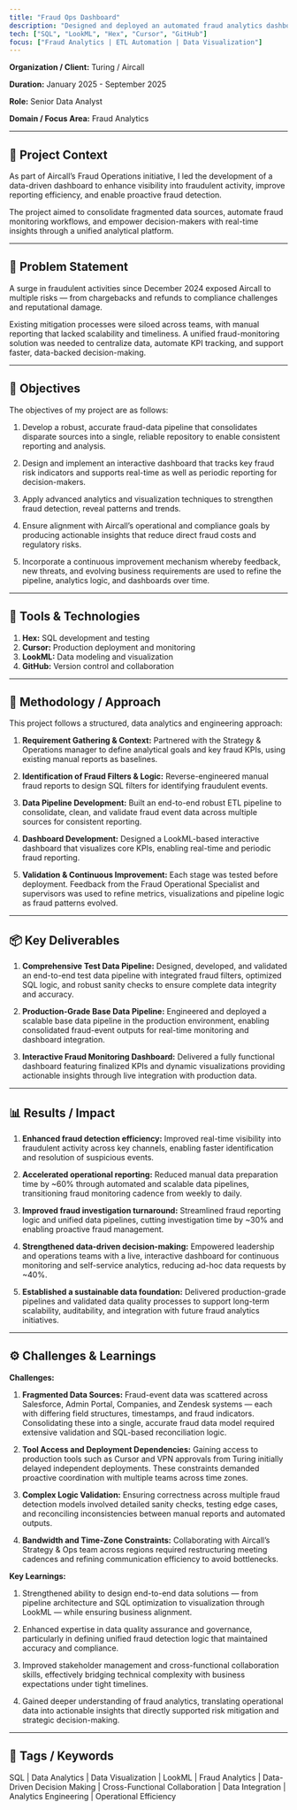 ```yaml
---
title: "Fraud Ops Dashboard"
description: "Designed and deployed an automated fraud analytics dashboard to unify data from multiple sources. Built production-grade SQL pipelines and interactive LookML visualizations, cutting fraud reporting time by 60% and investigation turnaround by 30%."
tech: ["SQL", "LookML", "Hex", "Cursor", "GitHub"]
focus: ["Fraud Analytics | ETL Automation | Data Visualization"]
---
```



**Organization / Client:** Turing / Aircall

**Duration:**   January 2025 - September 2025

**Role:**   Senior Data Analyst

**Domain / Focus Area:**   Fraud Analytics

---

## 🧩 Project Context

As part of Aircall’s Fraud Operations initiative, I led the development of a data-driven dashboard to enhance visibility into fraudulent activity, improve reporting efficiency, and enable proactive fraud detection.

The project aimed to consolidate fragmented data sources, automate fraud monitoring workflows, and empower decision-makers with real-time insights through a unified analytical platform.

---

## 🚨 Problem Statement

A surge in fraudulent activities since December 2024 exposed Aircall to multiple risks — from chargebacks and refunds to compliance challenges and reputational damage.

Existing mitigation processes were siloed across teams, with manual reporting that lacked scalability and timeliness. A unified fraud-monitoring solution was needed to centralize data, automate KPI tracking, and support faster, data-backed decision-making.

---

## 🎯 Objectives

The objectives of my project are as follows:

1. Develop a robust, accurate fraud-data pipeline that consolidates disparate sources into a single, reliable repository to enable consistent reporting and analysis.
   
2. Design and implement an interactive dashboard that tracks key fraud risk indicators and supports real-time as well as periodic reporting for decision-makers.
   
3. Apply advanced analytics and visualization techniques to strengthen fraud detection, reveal patterns and trends.
   
4. Ensure alignment with Aircall’s operational and compliance goals by producing actionable insights that reduce direct fraud costs and regulatory risks.
   
5. Incorporate a continuous improvement mechanism whereby feedback, new threats, and evolving business requirements are used to refine the pipeline, analytics logic, and dashboards over time. 

---

## 🧰 Tools & Technologies

1. **Hex:** SQL development and testing
2. **Cursor:** Production deployment and monitoring
3. **LookML:** Data modeling and visualization
4. **GitHub:** Version control and collaboration

---

## 🔧 Methodology / Approach

This project follows a structured, data analytics and engineering approach:

1. **Requirement Gathering & Context:** Partnered with the Strategy & Operations manager to define analytical goals and key fraud KPIs, using existing manual reports as baselines.

2. **Identification of Fraud Filters & Logic:** Reverse-engineered manual fraud reports to design SQL filters for identifying fraudulent events.
   
3. **Data Pipeline Development:** Built an end-to-end robust ETL pipeline to consolidate, clean, and validate fraud event data across multiple sources for consistent reporting.
   
4. **Dashboard Development:** Designed a LookML-based interactive dashboard that visualizes core KPIs, enabling real-time and periodic fraud reporting.
   
5. **Validation & Continuous Improvement:** Each stage was tested before deployment. Feedback from the Fraud Operational Specialist and supervisors was used to refine metrics, visualizations and pipeline logic as fraud patterns evolved.  

---

## 📦 Key Deliverables

1. **Comprehensive Test Data Pipeline:** Designed, developed, and validated an end-to-end test data pipeline with integrated fraud filters, optimized SQL logic, and robust sanity checks to ensure complete data integrity and accuracy.

2. **Production-Grade Base Data Pipeline:** Engineered and deployed a scalable base data pipeline in the production environment, enabling consolidated fraud-event outputs for real-time monitoring and dashboard integration.

3. **Interactive Fraud Monitoring Dashboard:** Delivered a fully functional dashboard featuring finalized KPIs and dynamic visualizations providing actionable insights through live integration with production data. 

---

## 📊 Results / Impact

1. **Enhanced fraud detection efficiency:** Improved real-time visibility into fraudulent activity across key channels, enabling faster identification and resolution of suspicious events.

2. **Accelerated operational reporting:** Reduced manual data preparation time by ~60% through automated and scalable data pipelines, transitioning fraud monitoring cadence from weekly to daily.

3. **Improved fraud investigation turnaround:** Streamlined fraud reporting logic and unified data pipelines, cutting investigation time by ~30% and enabling proactive fraud management.

4. **Strengthened data-driven decision-making:** Empowered leadership and operations teams with a live, interactive dashboard for continuous monitoring and self-service analytics, reducing ad-hoc data requests by ~40%.

5. **Established a sustainable data foundation:** Delivered production-grade pipelines and validated data quality processes to support long-term scalability, auditability, and integration with future fraud analytics initiatives.  

---

## ⚙️ Challenges & Learnings

**Challenges:**

1. **Fragmented Data Sources:** Fraud-event data was scattered across Salesforce, Admin Portal, Companies, and Zendesk systems — each with differing field structures, timestamps, and fraud indicators. Consolidating these into a single, accurate fraud data model required extensive validation and SQL-based reconciliation logic.
   
2. **Tool Access and Deployment Dependencies:** Gaining access to production tools such as Cursor and VPN approvals from Turing initially delayed independent deployments. These constraints demanded proactive coordination with multiple teams across time zones.
   
3. **Complex Logic Validation:** Ensuring correctness across multiple fraud detection models involved detailed sanity checks, testing edge cases, and reconciling inconsistencies between manual reports and automated outputs.

4. **Bandwidth and Time-Zone Constraints:** Collaborating with Aircall’s Strategy & Ops team across regions required restructuring meeting cadences and refining communication efficiency to avoid bottlenecks.

**Key Learnings:**

1. Strengthened ability to design end-to-end data solutions — from pipeline architecture and SQL optimization to visualization through LookML — while ensuring business alignment.
   
2. Enhanced expertise in data quality assurance and governance, particularly in defining unified fraud detection logic that maintained accuracy and compliance.
   
3. Improved stakeholder management and cross-functional collaboration skills, effectively bridging technical complexity with business expectations under tight timelines.
   
4. Gained deeper understanding of fraud analytics, translating operational data into actionable insights that directly supported risk mitigation and strategic decision-making. 

---

## 🔖 Tags / Keywords

SQL | Data Analytics | Data Visualization | LookML | Fraud Analytics | Data-Driven Decision Making | Cross-Functional Collaboration | Data Integration | Analytics Engineering | Operational Efficiency